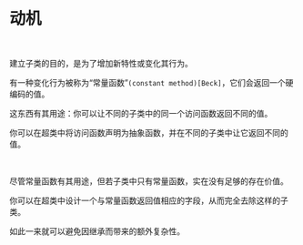 # 动机

<br>

建立子类的目的，是为了增加新特性或变化其行为。

有一种变化行为被称为“常量函数”`(constant method)[Beck]`，它们会返回一个硬编码的值。

这东西有其用途：你可以让不同的子类中的同一个访问函数返回不同的值。

你可以在超类中将访问函数声明为抽象函数，并在不同的子类中让它返回不同的值。

<br>

尽管常量函数有其用途，但若子类中只有常量函数，实在没有足够的存在价值。

你可以在超类中设计一个与常量函数返回值相应的字段，从而完全去除这样的子类。

如此一来就可以避免因继承而带来的额外复杂性。

<br>

